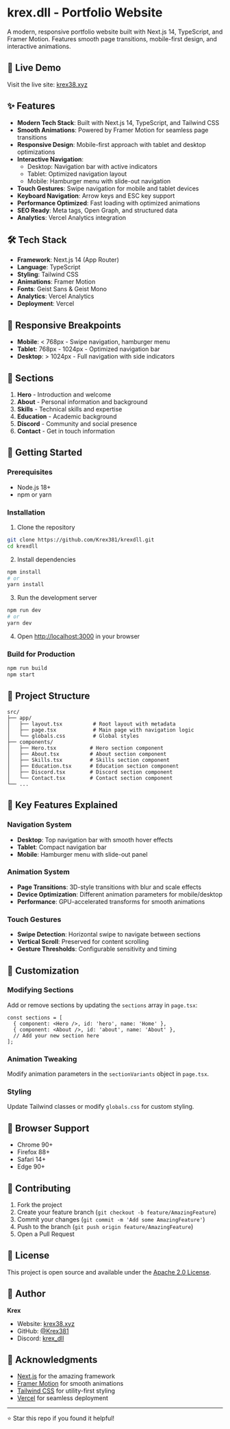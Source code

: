 # krex.dll - Portfolio Website

A modern, responsive portfolio website built with Next.js 14, TypeScript, and Framer Motion. Features smooth page transitions, mobile-first design, and interactive animations.

## 🚀 Live Demo

Visit the live site: [krex38.xyz](https://krex38.xyz)

## ✨ Features

- **Modern Tech Stack**: Built with Next.js 14, TypeScript, and Tailwind CSS
- **Smooth Animations**: Powered by Framer Motion for seamless page transitions
- **Responsive Design**: Mobile-first approach with tablet and desktop optimizations
- **Interactive Navigation**: 
  - Desktop: Navigation bar with active indicators
  - Tablet: Optimized navigation layout
  - Mobile: Hamburger menu with slide-out navigation
- **Touch Gestures**: Swipe navigation for mobile and tablet devices
- **Keyboard Navigation**: Arrow keys and ESC key support
- **Performance Optimized**: Fast loading with optimized animations
- **SEO Ready**: Meta tags, Open Graph, and structured data
- **Analytics**: Vercel Analytics integration

## 🛠️ Tech Stack

- **Framework**: Next.js 14 (App Router)
- **Language**: TypeScript
- **Styling**: Tailwind CSS
- **Animations**: Framer Motion
- **Fonts**: Geist Sans & Geist Mono
- **Analytics**: Vercel Analytics
- **Deployment**: Vercel

## 📱 Responsive Breakpoints

- **Mobile**: < 768px - Swipe navigation, hamburger menu
- **Tablet**: 768px - 1024px - Optimized navigation bar
- **Desktop**: > 1024px - Full navigation with side indicators

## 🎨 Sections

1. **Hero** - Introduction and welcome
2. **About** - Personal information and background
3. **Skills** - Technical skills and expertise
4. **Education** - Academic background
5. **Discord** - Community and social presence
6. **Contact** - Get in touch information

## 🚀 Getting Started

### Prerequisites

- Node.js 18+ 
- npm or yarn

### Installation

1. Clone the repository
```bash
git clone https://github.com/Krex381/krexdll.git
cd krexdll
```

2. Install dependencies
```bash
npm install
# or
yarn install
```

3. Run the development server
```bash
npm run dev
# or
yarn dev
```

4. Open [http://localhost:3000](http://localhost:3000) in your browser

### Build for Production

```bash
npm run build
npm start
```

## 📂 Project Structure

```
src/
├── app/
│   ├── layout.tsx          # Root layout with metadata
│   ├── page.tsx            # Main page with navigation logic
│   └── globals.css         # Global styles
├── components/
│   ├── Hero.tsx           # Hero section component
│   ├── About.tsx          # About section component
│   ├── Skills.tsx         # Skills section component
│   ├── Education.tsx      # Education section component
│   ├── Discord.tsx        # Discord section component
│   └── Contact.tsx        # Contact section component
└── ...
```

## 🎯 Key Features Explained

### Navigation System
- **Desktop**: Top navigation bar with smooth hover effects
- **Tablet**: Compact navigation bar
- **Mobile**: Hamburger menu with slide-out panel

### Animation System
- **Page Transitions**: 3D-style transitions with blur and scale effects
- **Device Optimization**: Different animation parameters for mobile/desktop
- **Performance**: GPU-accelerated transforms for smooth animations

### Touch Gestures
- **Swipe Detection**: Horizontal swipe to navigate between sections
- **Vertical Scroll**: Preserved for content scrolling
- **Gesture Thresholds**: Configurable sensitivity and timing

## 🔧 Customization

### Modifying Sections
Add or remove sections by updating the `sections` array in `page.tsx`:

```tsx
const sections = [
  { component: <Hero />, id: 'hero', name: 'Home' },
  { component: <About />, id: 'about', name: 'About' },
  // Add your new section here
];
```

### Animation Tweaking
Modify animation parameters in the `sectionVariants` object in `page.tsx`.

### Styling
Update Tailwind classes or modify `globals.css` for custom styling.

## 📱 Browser Support

- Chrome 90+
- Firefox 88+
- Safari 14+
- Edge 90+

## 🤝 Contributing

1. Fork the project
2. Create your feature branch (`git checkout -b feature/AmazingFeature`)
3. Commit your changes (`git commit -m 'Add some AmazingFeature'`)
4. Push to the branch (`git push origin feature/AmazingFeature`)
5. Open a Pull Request

## 📄 License

This project is open source and available under the [Apache 2.0 License](LICENSE).

## 👤 Author

**Krex**
- Website: [krex38.xyz](https://krex38.xyz)
- GitHub: [@Krex381](https://github.com/Krex381)
- Discord: [krex_dll](discord.com/users/644313519147319297)

## 🙏 Acknowledgments

- [Next.js](https://nextjs.org/) for the amazing framework
- [Framer Motion](https://www.framer.com/motion/) for smooth animations
- [Tailwind CSS](https://tailwindcss.com/) for utility-first styling
- [Vercel](https://vercel.com/) for seamless deployment

---

⭐ Star this repo if you found it helpful!
